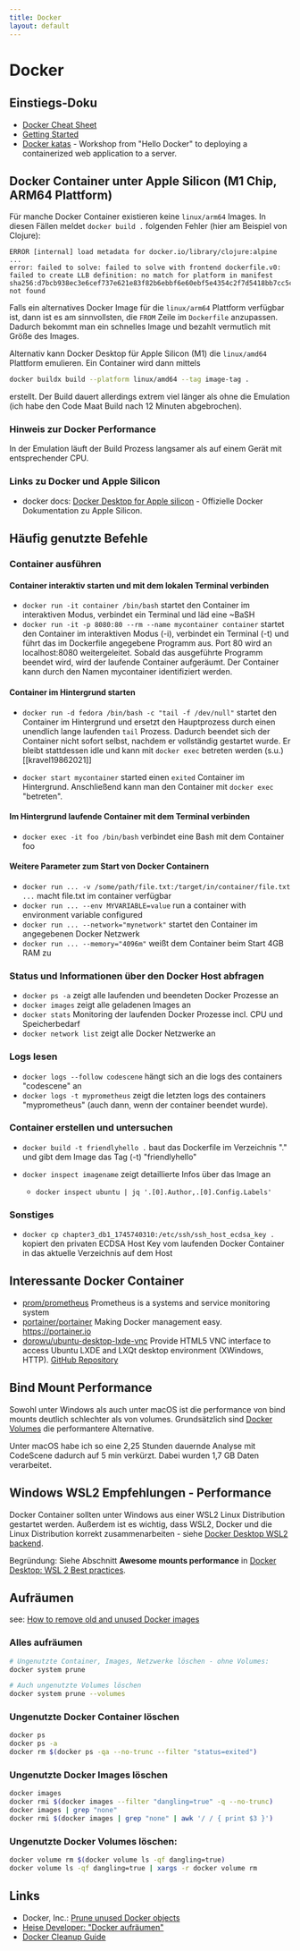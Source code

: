 ```yaml
---
title: Docker
layout: default
---
```


# Docker

## Einstiegs-Doku

* [Docker Cheat Sheet](https://github.com/wsargent/docker-cheat-sheet)
* [Getting Started](https://docs.docker.com/get-started/)
* [Docker katas](https://github.com/eficode-academy/docker-katas) - Workshop from "Hello Docker" to deploying a containerized web application to a server.

## Docker Container unter Apple Silicon (M1 Chip, ARM64 Plattform)

Für manche Docker Container existieren keine `linux/arm64` Images. In diesen Fällen meldet `docker build .` folgenden Fehler (hier am Beispiel von Clojure):

```text
ERROR [internal] load metadata for docker.io/library/clojure:alpine
...
error: failed to solve: failed to solve with frontend dockerfile.v0: failed to create LLB definition: no match for platform in manifest sha256:d7bcb938ec3e6cef737e621e83f82b6ebbf6e60ebf5e4354c2f7d5418bb7cc5c: not found
```

Falls ein alternatives Docker Image für die `linux/arm64` Plattform verfügbar ist, dann ist es am sinnvollsten, die `FROM` Zeile im `Dockerfile` anzupassen. Dadurch bekommt man ein schnelles Image und bezahlt vermutlich mit Größe des Images.

Alternativ kann Docker Desktop für Apple Silicon (M1) die `linux/amd64` Plattform emulieren. Ein Container wird dann mittels 

```sh
docker buildx build --platform linux/amd64 --tag image-tag .
```

erstellt. Der Build dauert allerdings extrem viel länger als ohne die Emulation (ich habe den Code Maat Build nach 12 Minuten abgebrochen).

### Hinweis zur Docker Performance

In der Emulation läuft der Build Prozess langsamer als auf einem Gerät mit entsprechender CPU.

### Links zu Docker und Apple Silicon

* docker docs: [Docker Desktop for Apple silicon](https://docs.docker.com/desktop/mac/apple-silicon/) - Offizielle Docker Dokumentation zu Apple Silicon.

## Häufig genutzte Befehle

### Container ausführen

#### Container interaktiv starten und mit dem lokalen Terminal verbinden

* `docker run -it container /bin/bash` startet den Container im interaktiven Modus, verbindet ein Terminal und läd eine ~BaSH
* `docker run -it -p 8080:80 --rm --name mycontainer container` startet den Container im interaktiven Modus (-i), verbindet ein Terminal (-t) und führt das im Dockerfile angegebene Programm aus. Port 80 wird an localhost:8080 weitergeleitet. Sobald das ausgeführte Programm beendet wird, wird der laufende Container aufgeräumt. Der Container kann durch den Namen mycontainer identifiziert werden.

#### Container im Hintergrund starten

- `docker run -d fedora /bin/bash -c "tail -f /dev/null"` startet den Container im Hintergrund und ersetzt den Hauptprozess durch einen unendlich lange laufenden `tail` Prozess. Dadurch beendet sich der Container nicht sofort selbst, nachdem er vollständig gestartet wurde. Er bleibt stattdessen idle und kann mit `docker exec` betreten werden (s.u.) [[kravel19862021]]

* `docker start mycontainer` started einen `exited` Container im Hintergrund. Anschließend kann man den Container mit `docker exec` "betreten".

#### Im Hintergrund laufende Container mit dem Terminal verbinden

* `docker exec -it foo /bin/bash` verbindet eine Bash mit dem Container foo

#### Weitere Parameter zum Start von Docker Containern

* `docker run ... -v /some/path/file.txt:/target/in/container/file.txt ...` macht file.txt im container verfügbar
* `docker run ... --env MYVARIABLE=value` run a container with environment variable configured
* `docker run ... --network="mynetwork"` startet den Container im angegebenen Docker Netzwerk
* `docker run ... --memory="4096m"` weißt dem Container beim Start 4GB RAM zu

### Status und Informationen über den Docker Host abfragen

* `docker ps -a` zeigt alle laufenden und beendeten Docker Prozesse an
* `docker images` zeigt alle geladenen Images an
* `docker stats` Monitoring der laufenden Docker Prozesse incl. CPU und Speicherbedarf
* `docker network list` zeigt alle Docker Netzwerke an

### Logs lesen

* `docker logs --follow codescene` hängt sich an die logs des containers "codescene" an
* `docker logs -t myprometheus` zeigt die letzten logs des containers "myprometheus" (auch dann, wenn der container beendet wurde).

### Container erstellen und untersuchen

* `docker build -t friendlyhello .` baut das Dockerfile im Verzeichnis "." und gibt dem Image das Tag (-t) "friendlyhello"

* `docker inspect imagename` zeigt detaillierte Infos über das Image an
    * `docker inspect ubuntu | jq '.[0].Author,.[0].Config.Labels'`

### Sonstiges

* `docker cp chapter3_db1_1745740310:/etc/ssh/ssh_host_ecdsa_key .` kopiert den privaten ECDSA Host Key vom laufenden Docker Container in das aktuelle Verzeichnis auf dem Host

## Interessante Docker Container

* [prom/prometheus](https://hub.docker.com/r/prom/prometheus) Prometheus is a systems and service monitoring system
* [portainer/portainer](https://hub.docker.com/r/portainer/portainer) Making Docker management easy. https://portainer.io
* [dorowu/ubuntu-desktop-lxde-vnc](https://hub.docker.com/r/dorowu/ubuntu-desktop-lxde-vnc) Provide HTML5 VNC interface to access Ubuntu LXDE and LXQt desktop environment (XWindows, HTTP). [GitHub Repository](https://github.com/fcwu/docker-ubuntu-vnc-desktop)

## Bind Mount Performance

Sowohl unter Windows als auch unter macOS ist die performance von bind mounts deutlich schlechter als von volumes.
Grundsätzlich sind [Docker Volumes](https://docs.docker.com/storage/volumes/) die performantere Alternative.

Unter macOS habe ich so eine 2,25 Stunden dauernde Analyse mit CodeScene dadurch auf 5 min verkürzt. Dabei wurden
1,7 GB Daten verarbeitet.

## Windows WSL2 Empfehlungen - Performance

Docker Container sollten unter Windows aus einer WSL2 Linux Distribution gestartet werden. Außerdem ist es wichtig, dass WSL2, Docker und die Linux Distribution korrekt zusammenarbeiten - siehe [Docker Desktop WSL2 backend](https://docs.docker.com/desktop/windows/wsl/).

Begründung: Siehe Abschnitt **Awesome mounts performance** in [Docker Desktop: WSL 2 Best practices](https://www.docker.com/blog/docker-desktop-wsl-2-best-practices/).

## Aufräumen

see: [How to remove old and unused Docker images](http://stackoverflow.com/questions/32723111/how-to-remove-old-and-unused-docker-images)

### Alles aufräumen

```sh
# Ungenutzte Container, Images, Netzwerke löschen - ohne Volumes:
docker system prune

# Auch ungenutzte Volumes löschen
docker system prune --volumes
```

### Ungenutzte Docker Container löschen

```sh
docker ps
docker ps -a
docker rm $(docker ps -qa --no-trunc --filter "status=exited")
```

### Ungenutzte Docker Images löschen

```sh
docker images
docker rmi $(docker images --filter "dangling=true" -q --no-trunc)
docker images | grep "none"
docker rmi $(docker images | grep "none" | awk '/ / { print $3 }')
```

### Ungenutzte Docker Volumes löschen:

```sh
docker volume rm $(docker volume ls -qf dangling=true)
docker volume ls -qf dangling=true | xargs -r docker volume rm
```

## Links

* Docker, Inc.: [Prune unused Docker objects](https://docs.docker.com/config/pruning/)
* [Heise Developer: "Docker aufräumen"](https://www.heise.de/developer/artikel/Docker-aufraeumen-3604106.html)
* [Docker Cleanup Guide](https://gist.github.com/bastman/5b57ddb3c11942094f8d0a97d461b430)